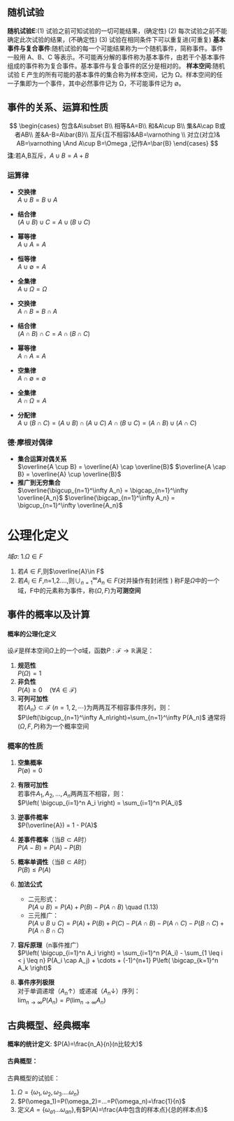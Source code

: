 
## 随机试验
**随机试验E**:(1) 试验之前可知试验的一切可能结果，(确定性)
(2) 每次试验之前不能确定此次试验的结果，(不确定性)
(3) 试验在相同条件下可以重复进(可重复)
**基本事件与复合事件**:随机试验的每一个可能结果称为一个随机事件，简称事件。事件一般用 A、B、C 等表示。不可能再分解的事件称为基本事件，由若干个基本事件组成的事件称为复合事件。基本事件与复合事件的区分是相对的。
**样本空间**:随机试验 E 产生的所有可能的基本事件的集合称为样本空间，记为 Ω。样本空间的任一子集即为一个事件，其中必然事件记为 Ω，不可能事件记为 ∅。

## 事件的关系、运算和性质
$$
\begin{cases}
包含&A\subset B\\
相等&A=B\\
和&A\cup B\\
集&A\cap B或者AB\\
差&A-B=A\bar{B}\\
互斥(互不相容)&AB=\varnothing \\
对立(对立)& AB=\varnothing \And A\cup B=\Omega ,记作A=\bar{B}
\end{cases}
$$
**注**:若A,B互斥，$A\cup B=A+B$

### 运算律
- ​**交换律**  
$A \cup B = B \cup A$
- ​**结合律**  
$(A \cup B) \cup C = A \cup (B \cup C)$
- ​**幂等律**  
$A \cup A = A$
- ​**恒等律**  
$A \cup \emptyset = A$
- ​**全集律**  
$A \cup \Omega = \Omega$
- ​**交换律**  
$A \cap B = B \cap A$
- ​**结合律**  
$(A \cap B) \cap C = A \cap (B \cap C)$
- ​**幂等律**  
$A \cap A = A$
- ​**空集律**  
$A \cap \emptyset = \emptyset$
- ​**全集律**  
$A \cap \Omega = A$

- ​**分配律**  
$A \cup (B \cap C) = (A \cup B) \cap (A \cup C)$
$A \cap (B \cup C) = (A \cap B) \cup (A \cap C)$

### 德·摩根对偶律
- ​**集合运算对偶关系**  
$\overline{A \cup B} = \overline{A} \cap \overline{B}$
$\overline{A \cap B} = \overline{A} \cup \overline{B}$
- ​**推广到无穷集合**  
$\overline{\bigcup_{n=1}^\infty A_n} = \bigcap_{n=1}^\infty \overline{A_n}$
$\overline{\bigcap_{n=1}^\infty A_n} = \bigcup_{n=1}^\infty \overline{A_n}$

# 公理化定义
$域\sigma$:
1.$\Omega \in F$
1. 若$A\in F$,则$\overline{A}\in F$
2. 若$A_i\in F$,n=1,2....,则$\cup_{n=1}^{\infty}A_n\in F$(对并操作有封闭性 )
称F是$\Omega$中的一个域，F中的元素称为事件，称$(\Omega,F)$为**可测空间**

## 事件的概率以及计算

#### 概率的公理化定义

设$\mathcal{F}$是样本空间$\Omega$上的一个σ域，函数$P:\mathcal{F}\to\mathbb{R}$满足：

1. ​**规范性**  
  $P(\Omega)=1$
2. ​**非负性**  
  $P(A)\geq0\quad(\forall A\in\mathcal{F})$
3. ​**可列可加性**  
   若$\{A_n\}\subset\mathcal{F}\ (n=1,2,\cdots)$为两两互不相容事件序列，则：  
  $P\left(\bigcup_{n=1}^\infty A_n\right)=\sum_{n=1}^\infty P(A_n)$
通常将$(\Omega,F,P)$称为一个概率空间

### 概率的性质
1. ​**空集概率**  
  $P(\emptyset) = 0$

2. ​**有限可加性**  
   若事件$A_1, A_2, \ldots, A_n$两两互不相容，则：  
  $P\left( \bigcup_{i=1}^n A_i \right) = \sum_{i=1}^n P(A_i)$

3. ​**逆事件概率**  
  $P(\overline{A}) = 1 - P(A)$

4. ​**差事件概率**​（当$B \subset A$时）  
  $P(A - B) = P(A) - P(B)$ 

5. ​**概率单调性**​（当$B \subset A$时）  
  $P(B) \leq P(A)$

6. ​**加法公式**  
   - 二元形式：  
    $P(A \cup B) = P(A) + P(B) - P(A \cap B)$ \quad (1.13)
   - 三元推广：  
    $P(A \cup B \cup C) = P(A) + P(B) + P(C) - P(A \cap B) - P(A \cap C) - P(B \cap C) + P(A \cap B \cap C)$ 

7. ​**容斥原理**​（n事件推广）  
  $P\left( \bigcup_{i=1}^n A_i \right) = \sum_{i=1}^n P(A_i) - \sum_{1 \leq i < j \leq n} P(A_i \cap A_j) + \cdots + (-1)^{n+1} P\left( \bigcap_{k=1}^n A_k \right)$

8. ​**事件序列极限**  
   对于单调递增（$A_n \uparrow$）或递减（$A_n \downarrow$）序列：  
  $\lim_{n \to \infty} P(A_n) = P\left( \lim_{n \to \infty} A_n \right)$

## 古典概型、经典概率
**概率的统计定义**:
$P(A)=\frac{n_A}{n}(n比较大)$

#### 古典概型：
古典概型的试验E：
1. $\Omega=\{\omega_1,\omega_2,\omega_3....\omega_n\}$
2. $P(\omega_1)=P(\omega_2)=...=P(\omega_n)=\frac{1}{n}$
3. 定义$A=\{\omega_{a1}...\omega_{an}\}$,有$P(A)=\frac{A中包含的样本点}{总的样本点}$
